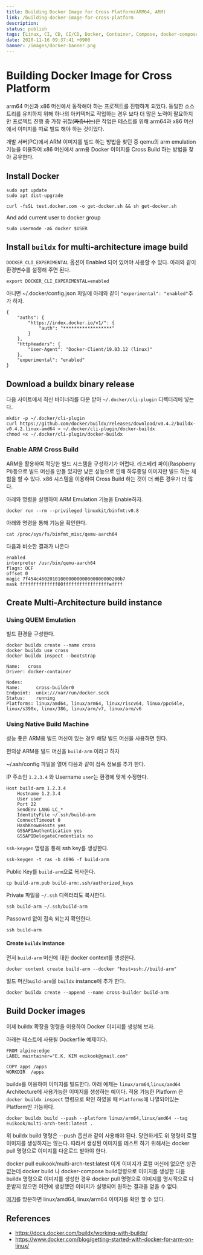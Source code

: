 ```yaml
---
title: Building Docker Image for Cross Platform(ARM64, ARM)
link: /building-docker-image-for-cross-platform
description: 
status: publish
tags: [Linux, CI, CD, CI/CD, Docker, Container, Compose, docker-compose, Cross Platform, ARM,]
date: 2020-11-16 09:37:41 +0900
banner: /images/docker-banner.png
---
```

 
 # Building Docker Image for Cross Platform
arm64 머신과 x86 머신에서 동작해야 하는 프로젝트를 진행하게 되었다. 동일한 소스 트리를 유지하지 위해  하나의 아키텍처로 작업하는 경우 보다 더 많은 노력이 팔요하지만 프로젝트 진행 중 가장 귀찮(~~짜증나는~~)은 작업은 테스트를 위해 arm64과 x86 머신에서 이미지를 따로 빌드 해야 하는 것이었다.

개발 서버(PC)에서 ARM 이미지를 빌드 하는 방법을 찾던 중 qemu의 arm emulation 기능을 이용하여 x86 머신에서 arm용 Docker 이미지를 Cross Build 하는 방법을 찾아 공유한다.

## Install Docker

```
sudo apt update
sudo apt dist-upgrade
```

```
curl -fsSL test.docker.com -o get-docker.sh && sh get-docker.sh
```

And add current user to docker group

```
sudo usermode -aG docker $USER
```


## Install `buildx` for multi-architecture image build

`DOCKER_CLI_EXPERIMENTAL` 옵션이 Enabled 되어 있어야 사용할 수 있다. 아래와 같이 환경변수를 설정해 주면 된다.

```
export DOCKER_CLI_EXPERIMENTAL=enabled
```

아니면 ~/.docker/config.json 파일에 아래와 같이 `"experimental": "enabled"`추가 하자.
```
{
	"auths": {
		"https://index.docker.io/v1/": {
			"auth": "******************"
		}
	},
	"HttpHeaders": {
		"User-Agent": "Docker-Client/19.03.12 (linux)"
	},
	"experimental": "enabled"
}
```

## Download a buildx binary release
다음 사이트에서 최신 바이너리를 다운 받아 `~/.docker/cli-plugin` 디렉터리에 넣는다.

```
mkdir -p ~/.docker/cli-plugin
curl https://github.com/docker/buildx/releases/download/v0.4.2/buildx-v0.4.2.linux-amd64 > ~/.docker/cli-plugin/docker-buildx
chmod +x ~/.docker/cli-plugin/docker-buildx
```


### Enable ARM Cross Build 

ARM을 활용하여 적당한 빌드 시스템을 구성하기가 어렵다. 라즈베리 파이(Raspberry Pi)등으로 빌드 머신을 만들 있지만 낮은 성능으로 인해 하루종일 이미지만 빌드 하는 체험을 할 수 있다. x86 시스템을 이용하여 Cross Build 하는 것이 더 빠른 경우가 더 많다. 

아래와 명령을 실행하여 ARM Emulation 기능을 Enable하자.

```
docker run --rm --privileged linuxkit/binfmt:v0.8
```

아래와 명령을 통해 기능을 확인한다.

```
cat /proc/sys/fs/binfmt_misc/qemu-aarch64
```

다음과 비슷한 결과가 나온다
```
enabled
interpreter /usr/bin/qemu-aarch64
flags: OCF
offset 0
magic 7f454c460201010000000000000000000200b7
mask ffffffffffffff00fffffffffffffffffeffff
```


## Create Multi-Architecture build instance

### Using QUEM Emulation
빌드 환경을 구성한다.

```
docker buildx create --name cross
docker buildx use cross
docker buildx inspect --bootstrap
```
```
Name:   cross
Driver: docker-container

Nodes:
Name:      cross-builder0
Endpoint:  unix:///var/run/docker.sock
Status:    running
Platforms: linux/amd64, linux/arm64, linux/riscv64, linux/ppc64le, linux/s390x, linux/386, linux/arm/v7, linux/arm/v6
```

### Using Native Build Machine
성능 좋은 ARM용 빌드 머신이 있는 경우 해당 빌드 머신을 사용하면 된다. 

편의상 ARM용 빌드 머신을  `build-arm` 이라고 하자

~/.ssh/config 파일을 열어 다음과 같이 접속 정보를 추가 한다.

IP 주소인 `1.2.3.4` 와 Username `user`는 환경에 맞게 수정한다. 

```
Host build-arm 1.2.3.4
    Hostname 1.2.3.4
    User user
    Port 22
    SendEnv LANG LC_*
    IdentityFile ~/.ssh/build-arm
    ConnectTimeout 0
    HashKnownHosts yes
    GSSAPIAuthentication yes
    GSSAPIDelegateCredentials no
```

`ssh-keygen` 명령을 통해 ssh key를 생성한다.

```
ssk-keygen -t ras -b 4096 -f build-arm
```

Public Key를 `build-arm`으로 복사한다. 
```
cp build-arm.pub build-arm:.ssh/authorized_keys
```

Private 파일을 `~/.ssh` 디렉터리도 복사한다.
```
ssh build-arm ~/.ssh/build-arm
```

Passowrd 없이 접속 되는지 확인한다.

```
ssh build-arm
```

#### Create `buildx` instance
먼저 `build-arm` 머신에 대한 docker context를 생성한다.
```
docker context create build-arm --docker "host=ssh://build-arm"
```

빌드 머신`build-arm`을 `buildx` instance에 추가 한다.
```
docker buildx create --append --name cross-builder build-arm
```

## Build Docker images
이제 buildx 확장을 명령을 이용하여 Docker 이미지를 생성해 보자.


아래는 테스트에 사용될 Dockerfile 예제이다. 
```
FROM alpine:edge
LABEL maintainer="E.K. KIM euikook@gmail.com"

COPY apps /apps
WORKDIR  /apps
```

buildx를 이용하여 이미지를 빌드한다. 아래 예제는 `linux/arm64`,`linux/amd64` Architecture에 사용가능한 이미지를 생성하는 예이다. 적용 가능한 Platform 은 `docker buildx inspect` 명령으로 확인 하였을 때 `Platforms`에 나열되어있는  Platform만 가능하다.

```
docker buildx build --push --platform linux/arm64,linux/amd64 --tag euikook/multi-arch-test:latest .
```

위 buildx build 명령은 --push 옵션과 같이 사용해야 된다. 당연하게도 위 명령이 로컬 이미지를 생성하지는 않는다. 따라서 생성된 이미지를 테스트 하기 위해서는 docker pull 명령으로 이미지를 다운로드 받아야 한다.

docker pull euikook/multi-arch-test:latest
이게 이미지가 로컬 머신에 없으면 상관 없는데 docker build 나 docker-compose build명령으로 이미지를 생성한 다음 buildx 명령으로 이미지를 생성한 경우 docker pull 명령으로 이미지를 명시적으로 다운받지 않으면 이전에 생성했던 이미지가 실행되어 원하는 결과을 얻을 수 없다.

[여기](https://hub.docker.com/r/euikook/multi-arch-test/tags)를  방문하면 linux/amd64, linux/arm64 이미지를 확인 할 수 있다.



## References
* https://docs.docker.com/buildx/working-with-buildx/
* https://www.docker.com/blog/getting-started-with-docker-for-arm-on-linux/

 